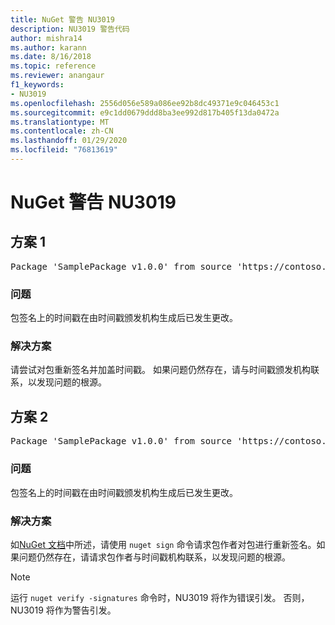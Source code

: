 ```yaml
---
title: NuGet 警告 NU3019
description: NU3019 警告代码
author: mishra14
ms.author: karann
ms.date: 8/16/2018
ms.topic: reference
ms.reviewer: anangaur
f1_keywords:
- NU3019
ms.openlocfilehash: 2556d056e589a086ee92b8dc49371e9c046453c1
ms.sourcegitcommit: e9c1dd0679ddd8ba3ee992d817b405f13da0472a
ms.translationtype: MT
ms.contentlocale: zh-CN
ms.lasthandoff: 01/29/2020
ms.locfileid: "76813619"
---
```

# <a name="nuget-warning-nu3019"></a>NuGet 警告 NU3019

## <a name="scenario-1"></a>方案 1

<pre>Package 'SamplePackage v1.0.0' from source 'https://contoso.com/index.json': The timestamp integrity check failed.</pre>

### <a name="issue"></a>问题

包签名上的时间戳在由时间戳颁发机构生成后已发生更改。


### <a name="solution"></a>解决方案

请尝试对包重新签名并加盖时间戳。 如果问题仍然存在，请与时间戳颁发机构联系，以发现问题的根源。



## <a name="scenario-2"></a>方案 2

<pre>Package 'SamplePackage v1.0.0' from source 'https://contoso.com/index.json': The primary signature's timestamp integrity check failed.</pre>

### <a name="issue"></a>问题

包签名上的时间戳在由时间戳颁发机构生成后已发生更改。


### <a name="solution"></a>解决方案

如[NuGet 文档](../../create-packages/sign-a-package.md)中所述，请使用 `nuget sign` 命令请求包作者对包进行重新签名。如果问题仍然存在，请请求包作者与时间戳机构联系，以发现问题的根源。


> [!Note]
> 运行 `nuget verify -signatures` 命令时，NU3019 将作为错误引发。 否则，NU3019 将作为警告引发。
